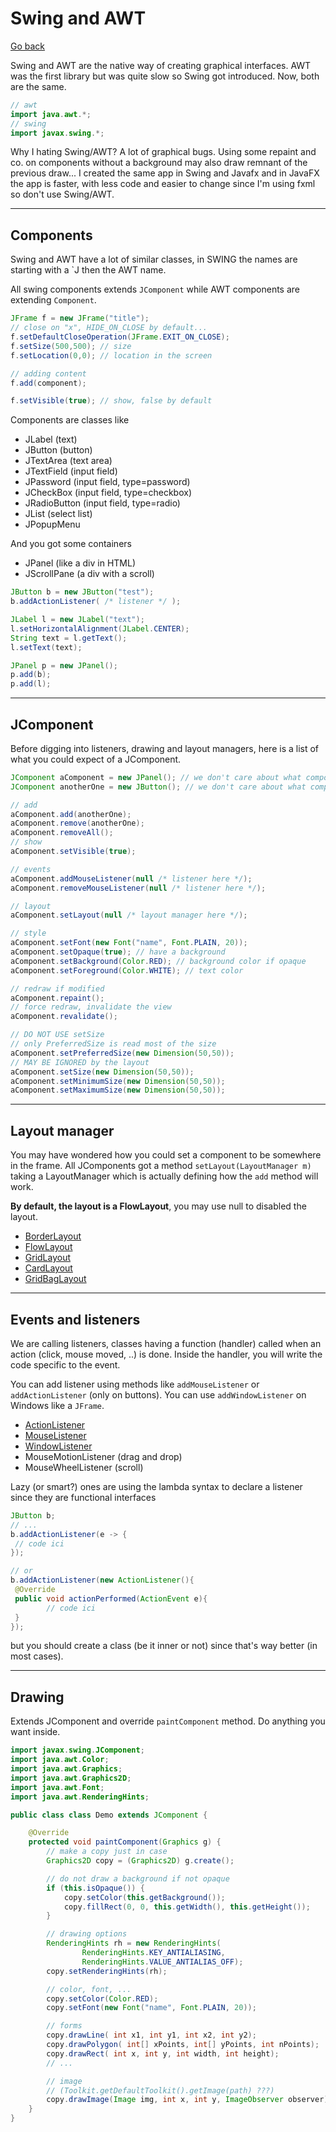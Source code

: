 # Swing and AWT

[Go back](..#graphical-interfaces)

Swing and AWT are the native way of creating graphical interfaces. AWT was the first library but was quite slow so Swing got introduced. Now, both are the same.

```java
// awt
import java.awt.*;
// swing
import javax.swing.*;
```

Why I hating Swing/AWT? A lot of graphical bugs. Using some repaint and co. on components without a background may also draw remnant of the previous draw... I created the same app in Swing and Javafx and in JavaFX the app is faster, with less code and easier to change since I'm using fxml so don't use Swing/AWT.

<hr class="sl">

## Components

Swing and AWT have a lot of similar classes, in SWING the names are starting with a `J then the AWT name.

All swing components extends `JComponent` while AWT components are extending `Component`.

```java
JFrame f = new JFrame("title");
// close on "x", HIDE_ON_CLOSE by default...
f.setDefaultCloseOperation(JFrame.EXIT_ON_CLOSE);
f.setSize(500,500); // size
f.setLocation(0,0); // location in the screen

// adding content
f.add(component);

f.setVisible(true); // show, false by default
```

Components are classes like

* JLabel (text)
* JButton (button)
* JTextArea (text area)
* JTextField (input field)
* JPassword (input field, type=password)
* JCheckBox (input field, type=checkbox)
* JRadioButton (input field, type=radio)
* JList (select list)
* JPopupMenu

And you got some containers

* JPanel (like a div in HTML)
* JScrollPane (a div with a scroll)

```java
JButton b = new JButton("test");
b.addActionListener( /* listener */ );

JLabel l = new JLabel("text");
l.setHorizontalAlignment(JLabel.CENTER);
String text = l.getText();
l.setText(text);

JPanel p = new JPanel();
p.add(b);
p.add(l);
```

<hr class="sr">

## JComponent

Before digging into listeners, drawing and layout managers, here is a list of what you could expect of a JComponent.

```java
JComponent aComponent = new JPanel(); // we don't care about what component
JComponent anotherOne = new JButton(); // we don't care about what component

// add
aComponent.add(anotherOne);
aComponent.remove(anotherOne);
aComponent.removeAll();
// show
aComponent.setVisible(true);

// events
aComponent.addMouseListener(null /* listener here */);
aComponent.removeMouseListener(null /* listener here */);

// layout
aComponent.setLayout(null /* layout manager here */);

// style
aComponent.setFont(new Font("name", Font.PLAIN, 20));
aComponent.setOpaque(true); // have a background
aComponent.setBackground(Color.RED); // background color if opaque
aComponent.setForeground(Color.WHITE); // text color

// redraw if modified
aComponent.repaint();
// force redraw, invalidate the view
aComponent.revalidate();

// DO NOT USE setSize
// only PreferredSize is read most of the size
aComponent.setPreferredSize(new Dimension(50,50));
// MAY BE IGNORED by the layout
aComponent.setSize(new Dimension(50,50));
aComponent.setMinimumSize(new Dimension(50,50));
aComponent.setMaximumSize(new Dimension(50,50));
```

<hr class="sl">

## Layout manager

You may have wondered how you could set a component to be somewhere in the frame. All JComponents got a method `setLayout(LayoutManager m)` taking a LayoutManager which is actually defining how the `add` method will work.

**By default, the layout is a FlowLayout**, you may use null to disabled the layout.

* [BorderLayout](swing/layout/border-layout.md)
* [FlowLayout](swing/layout/flow-layout.md)
* [GridLayout](swing/layout/grid-layout.md)
* [CardLayout](swing/layout/card-layout.md)
* [GridBagLayout](swing/layout/grid-bag-layout.md)

<hr class="sr">

## Events and listeners

We are calling listeners, classes having a function (handler) called when an action (click, mouse moved, ..) is done. Inside the handler, you will write the code specific to the event.

You can add listener using methods like `addMouseListener` or `addActionListener` (only on buttons). You can use `addWindowListener` on Windows like a `JFrame`.

* [ActionListener](swing/listeners/action-listener.md)
* [MouseListener](swing/listeners/mouse-listener.md)
* [WindowListener](swing/listeners/window-listener.md)
* MouseMotionListener (drag and drop)
* MouseWheelListener (scroll)

Lazy (or smart?) ones are using the lambda syntax to declare a listener since they are functional interfaces

```java
JButton b;
// ...
b.addActionListener(e -> {
 // code ici
});

// or
b.addActionListener(new ActionListener(){
 @Override
 public void actionPerformed(ActionEvent e){
        // code ici
 }
});
```

but you should create a class (be it inner or not) since that's way better (in most cases).

<hr class="sl">

## Drawing

Extends JComponent and override `paintComponent` method. Do anything you want inside.

```java
import javax.swing.JComponent;
import java.awt.Color;
import java.awt.Graphics;
import java.awt.Graphics2D;
import java.awt.Font;
import java.awt.RenderingHints;

public class class Demo extends JComponent {

    @Override
    protected void paintComponent(Graphics g) {
        // make a copy just in case
        Graphics2D copy = (Graphics2D) g.create();

        // do not draw a background if not opaque
        if (this.isOpaque()) {
            copy.setColor(this.getBackground());
            copy.fillRect(0, 0, this.getWidth(), this.getHeight());
        }

        // drawing options
        RenderingHints rh = new RenderingHints(
                RenderingHints.KEY_ANTIALIASING,
                RenderingHints.VALUE_ANTIALIAS_OFF);
        copy.setRenderingHints(rh);

        // color, font, ...
        copy.setColor(Color.RED);
        copy.setFont(new Font("name", Font.PLAIN, 20));

        // forms
        copy.drawLine( int x1, int y1, int x2, int y2);
        copy.drawPolygon( int[] xPoints, int[] yPoints, int nPoints);
        copy.drawRect( int x, int y, int width, int height);
        // ...

        // image
        // (Toolkit.getDefaultToolkit().getImage(path) ???)
        copy.drawImage(Image img, int x, int y, ImageObserver observer)
    }
}
```